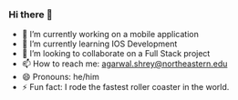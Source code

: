 ### Hi there 👋

<!--
**shreyagarwal7924/shreyagarwal7924** is a ✨ _special_ ✨ repository because its `README.md` (this file) appears on your GitHub profile.

Here are some ideas to get you started:
-->
- 🔭 I’m currently working on a mobile application
- 🌱 I’m currently learning IOS Development
- 👯 I’m looking to collaborate on a Full Stack project
- 📫 How to reach me: agarwal.shrey@northeastern.edu
- 😄 Pronouns: he/him
- ⚡ Fun fact: I rode the fastest roller coaster in the world. 


